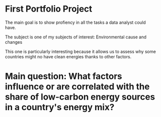 # First Portfolio Project

The main goal is to show profiency in all the tasks a data analyst could have.

The subject is one of my subjects of interest: Environmental cause and changes

This one is particularly interesting because it allows us to assess why some countries might no have clean energies thanks to other factors.

# Main question: What factors influence or are correlated with the share of low-carbon energy sources in a country's energy mix?